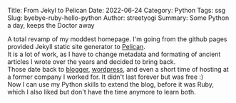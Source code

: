 Title: From Jekyl to Pelican 
Date: 2022-06-24
Category: Python
Tags: ssg 
Slug: byebye-ruby-hello-python 
Author: streetyogi
Summary: Some Python a day, keeps the Doctor away 

A total revamp of my moddest homepage. I'm going from the github pages provided Jekyll static site generator to [Pelican](https://github.com/getpelican/pelican).  
It is a lot of work, as I have to change metadata and formating of ancient articles I wrote over the years and decided to bring back.  
Those date back to [blogger](https://blogger.com), [wordpress](https://wordpress.com), and even a short time of hosting at a former company I worked for. It didn't last forever but was free :)   
Now I can use my Python skills to extend the blog, before it was Ruby, which I also liked but don't have the time anymore to learn both.   
